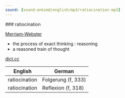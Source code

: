 ```yaml
---
sound: [sound:ankimd/english/mp3/ratiocination.mp3]
---
```


\### ratiocination

[Merriam-Webster](https://www.merriam-webster.com/dictionary/ratiocination)

- the process of exact thinking : reasoning
- a reasoned train of thought

[dict.cc](https://www.dict.cc/ratiocination)

| English        | German       |
| -------------- | ------------ |
| ratiocination | Folgerung (f, 333) |
| ratiocination | Reflexion (f, 318) |
